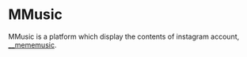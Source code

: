 # MMusic
MMusic is a platform which display the contents of instagram account, [__mememusic](https://www.instagram.com/__mememusic/?hl=zh-tw).
